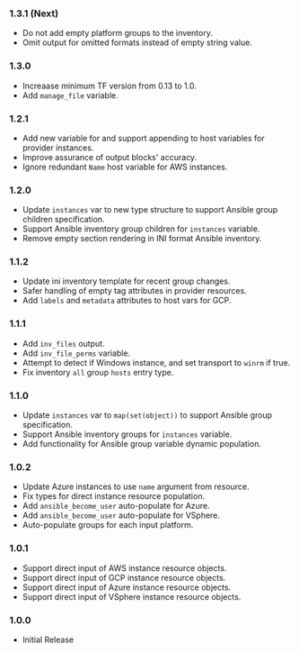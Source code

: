 ### 1.3.1 (Next)
- Do not add empty platform groups to the inventory.
- Omit output for omitted formats instead of empty string value.

### 1.3.0
- Increaase minimum TF version from 0.13 to 1.0.
- Add `manage_file` variable.

### 1.2.1
- Add new variable for and support appending to host variables for provider instances.
- Improve assurance of output blocks' accuracy.
- Ignore redundant `Name` host variable for AWS instances.

### 1.2.0
- Update `instances` var to new type structure to support Ansible group children specification.
- Support Ansible inventory group children for `instances` variable.
- Remove empty section rendering in INI format Ansible inventory.

### 1.1.2
- Update ini inventory template for recent group changes.
- Safer handling of empty tag attributes in provider resources.
- Add `labels` and `metadata` attributes to host vars for GCP.

### 1.1.1
- Add `inv_files` output.
- Add `inv_file_perms` variable.
- Attempt to detect if Windows instance, and set transport to `winrm` if true.
- Fix inventory `all` group `hosts` entry type.

### 1.1.0
- Update `instances` var to `map(set(object))` to support Ansible group specification.
- Support Ansible inventory groups for `instances` variable.
- Add functionality for Ansible group variable dynamic population.

### 1.0.2
- Update Azure instances to use `name` argument from resource.
- Fix types for direct instance resource population.
- Add `ansible_become_user` auto-populate for Azure.
- Add `ansible_become_user` auto-populate for VSphere.
- Auto-populate groups for each input platform.

### 1.0.1
- Support direct input of AWS instance resource objects.
- Support direct input of GCP instance resource objects.
- Support direct input of Azure instance resource objects.
- Support direct input of VSphere instance resource objects.

### 1.0.0
- Initial Release
